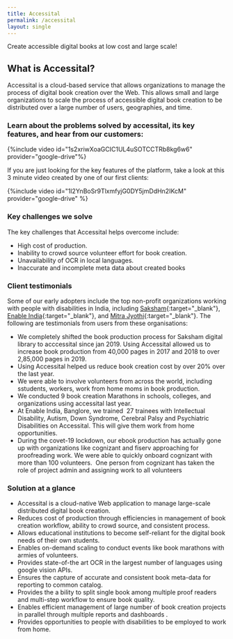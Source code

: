 ```yaml
---
title: Accessital
permalink: /accessital
layout: single
---
```

Create accessible digital books at low cost and large scale!

## What is Accessital?
Accessital is a cloud-based service that allows organizations to manage the process of digital book creation over the Web. This allows  small and large organizations to   scale the process of accessible digital book creation to   be distributed over a large number of users, geographies, and time.  

### Learn about the problems solved by accessital, its key features, and hear from our customers:

{%include video id="1s2xriwXoaGCIC1UL4uSOTCCTRb8kg6w6" provider="google-drive"%}

If you are just looking for the key features of the platform, take a look at this 3 minute video created by one of our first clients:

{%include video id="1l2YnBoSr9TlxmfyjG0DY5jmDdHn2IKcM" provider="google-drive" %}

### Key challenges we solve 
The key challenges that Accessital helps overcome include:  
* High cost of production.
* Inability to crowd source volunteer effort for book creation.
* Unavailability of OCR in local languages.
* Inaccurate and incomplete meta data about created books

### Client testimonials
Some of our early adopters include the top non-profit organizations working with people with disabilities in India, including [Saksham](https://saksham.org){:target="_blank"}, [Enable India](https://enableIndia.org){:target="_blank"}, and [Mitra Jyothi](https://mitrajyothi.org/){:target="_blank"}. The following are testimonials from users from these organisations:  
* We completely shifted the book production process for Saksham digital library to acccessital since jan 2019. Using Accessital allowed us to increase book production from 40,000 pages in 2017 and 2018 to over 2,85,000 pages in 2019.
* Using Accessital helped us reduce book creation cost by over 20% over the last year.  
* We were able to involve volunteers from across the world, including sstudents, workers, work from home moms in book production.
* We conducted 9 book creation Marathons in schools, colleges, and organizations using accessital last year.
* At  Enable India, Banglore, we   trained    27 trainees with Intellectual Disability, Autism, Down Syndrome, Cerebral Palsy and Psychiatric Disabilities on Accessital. This will give them work from home opportunities.
* During the covet-19 lockdown, our ebook production has actually gone up with organizations like cognizant and  fiserv approaching for proofreading work. We were able to quickly onboard cognizant with more than 100 volunteers.  One person from cognizant has taken the role of project admin and assigning work to all volunteers


### Solution at a glance
* Accessital is a cloud-native Web application to manage large-scale distributed digital book creation.
* Reduces cost of production through efficiencies in management of book creation workflow, ability to crowd source, and consistent process.
* Allows educational institutions to become self-reliant for the digital book needs of their own students.
* Enables on-demand scaling to conduct events like book marathons with armies of volunteers.
* Provides state-of-the art OCR in the largest number of languages using google vision APIs.
* Ensures   the capture of accurate and consistent book meta-data for reporting to common catalog.
* Provides the a bility to split single book among multiple proof readers and  multi-step workflow to ensure book quality.
* Enables efficient management of large number of book creation projects in parallel through multiple reports and dashboards .
* Provides opportunities to people with disabilities to be employed to work from home.
